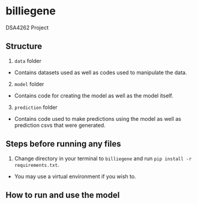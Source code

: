 # billiegene
DSA4262 Project 

## Structure
1) `data` folder
  - Contains datasets used as well as codes used to manipulate the data.

2) `model` folder
  - Contains code for creating the model as well as the model itself.

3) `prediction` folder
  - Contains code used to make predictions using the model as well as prediction csvs that were generated.

## Steps before running any files
1) Change directory in your terminal to `billiegene` and run `pip install -r requirements.txt`.
  - You may use a virtual environment if you wish to.

## How to run and use the model
